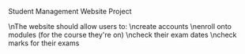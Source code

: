 Student Management Website Project

\nThe website should allow users to:
\ncreate accounts
\nenroll onto modules (for the course they're on)
\ncheck their exam dates
\ncheck marks for their exams
